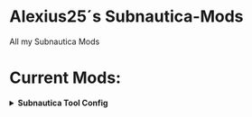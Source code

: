 # Alexius25´s Subnautica-Mods
All my Subnautica Mods

# Current Mods:
<details>
  <summary><strong>Subnautica Tool Config</strong></summary>

  <div align="center">
    <img src="./Pages/SubnauticaToolConfig-Image-1.jpg" alt="Screenshot 1" width="500"/>
    <img src="./Pages/SubnauticaToolConfig-Image-2.jpg" alt="Screenshot 2" width="500"/>
    <img src="./Pages/SubnauticaToolConfig-Image-3.jpg" alt="Screenshot 3" width="500"/>
  </div>

  <br/>

  **Beschreibung:**  
  Mit diesem Mod kannst du Werkzeuge konfigurieren und anpassen.

  **Voraussetzungen:**
  - Subnautica (aktuelle Version)
  - [Nautilus](https://github.com/SnitramNed/Nautilus) installiert
  - .NET Framework 4.7.2 oder höher

</details>
